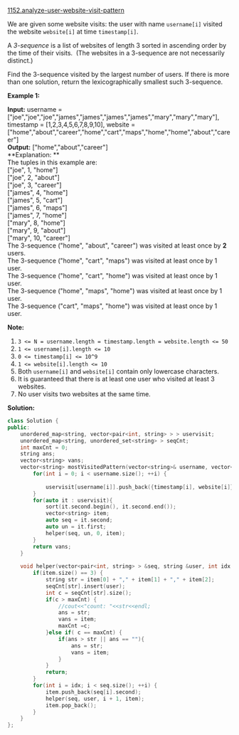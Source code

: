 [1152.analyze-user-website-visit-pattern](https://leetcode.com/problems/analyze-user-website-visit-pattern/)  

We are given some website visits: the user with name `username[i]` visited the website `website[i]` at time `timestamp[i]`.

A _3-sequence_ is a list of websites of length 3 sorted in ascending order by the time of their visits.  (The websites in a 3-sequence are not necessarily distinct.)

Find the 3-sequence visited by the largest number of users. If there is more than one solution, return the lexicographically smallest such 3-sequence.

**Example 1:**

  
**Input:** username = \["joe","joe","joe","james","james","james","james","mary","mary","mary"\], timestamp = \[1,2,3,4,5,6,7,8,9,10\], website = \["home","about","career","home","cart","maps","home","home","about","career"\]  
**Output:** \["home","about","career"\]  
**Explanation: **  
The tuples in this example are:  
\["joe", 1, "home"\]  
\["joe", 2, "about"\]  
\["joe", 3, "career"\]  
\["james", 4, "home"\]  
\["james", 5, "cart"\]  
\["james", 6, "maps"\]  
\["james", 7, "home"\]  
\["mary", 8, "home"\]  
\["mary", 9, "about"\]  
\["mary", 10, "career"\]  
The 3-sequence ("home", "about", "career") was visited at least once by **2** users.  
The 3-sequence ("home", "cart", "maps") was visited at least once by 1 user.  
The 3-sequence ("home", "cart", "home") was visited at least once by 1 user.  
The 3-sequence ("home", "maps", "home") was visited at least once by 1 user.  
The 3-sequence ("cart", "maps", "home") was visited at least once by 1 user.  

**Note:**

1.  `3 <= N = username.length = timestamp.length = website.length <= 50`
2.  `1 <= username[i].length <= 10`
3.  `0 <= timestamp[i] <= 10^9`
4.  `1 <= website[i].length <= 10`
5.  Both `username[i]` and `website[i]` contain only lowercase characters.
6.  It is guaranteed that there is at least one user who visited at least 3 websites.
7.  No user visits two websites at the same time.  



**Solution:**  

```cpp
class Solution {
public:
    unordered_map<string, vector<pair<int, string> > > uservisit;
    unordered_map<string, unordered_set<string> > seqCnt;
    int maxCnt = 0;
    string ans;
    vector<string> vans;
    vector<string> mostVisitedPattern(vector<string>& username, vector<int>& timestamp, vector<string>& website) {
        for(int i = 0; i < username.size(); ++i) {
            
            uservisit[username[i]].push_back({timestamp[i], website[i]});
        }
        for(auto it : uservisit){
            sort(it.second.begin(), it.second.end());
            vector<string> item;
            auto seq = it.second;
            auto un = it.first;
            helper(seq, un, 0, item);
        }
        return vans;
    }
    
    void helper(vector<pair<int, string> > &seq, string &user, int idx, vector<string> &item) {
        if(item.size() == 3) {
            string str = item[0] + "," + item[1] + "," + item[2];
            seqCnt[str].insert(user);
            int c = seqCnt[str].size();
            if(c > maxCnt) {
                //cout<<"count: "<<str<<endl;
                ans = str;
                vans = item;
                maxCnt =c;
            }else if( c == maxCnt) {
                if(ans > str || ans == ""){
                    ans = str;
                    vans = item;
                }
            }
            return;
        }
        for(int i = idx; i < seq.size(); ++i) {
            item.push_back(seq[i].second);
            helper(seq, user, i + 1, item);
            item.pop_back();
        }
    }
};
```
      